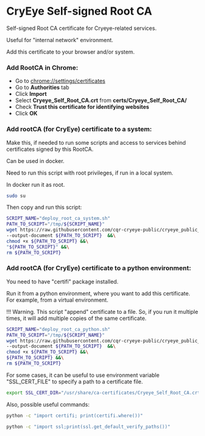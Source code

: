 # CryEye Self-signed Root CA

Self-signed Root CA certificate for Cryeye-related services.

Useful for "internal network" environment.

Add this certificate to your browser and/or system.

### Add RootCA in Chrome:

- Go to [chrome://settings/certificates](chrome://settings/certificates)
- Go to **Authorities** tab
- Click **Import**
- Select **Cryeye_Self_Root_CA.crt** from **certs/Cryeye_Self_Root_CA/**
- Check **Trust this certificate for identifying websites**
- Click **OK**

### Add rootCA (for CryEye) certificate to a system:

Make this, if needed to run some scripts and access to services behind certificates signed by this RootCA.

Can be used in docker.

Need to run this script with root privileges, if run in a local system.

In docker run it as root.

```bash
sudo su
```

Then copy and run this script:

```bash
SCRIPT_NAME="deploy_root_ca_system.sh"
PATH_TO_SCRIPT="/tmp/${SCRIPT_NAME}"
wget https://raw.githubusercontent.com/cqr-cryeye-public/cryeye_public_ssl_self_root_ca/main/scripts/deploy_root_ca/${SCRIPT_NAME} \
--output-document ${PATH_TO_SCRIPT}  &&\
chmod +x ${PATH_TO_SCRIPT} &&\
"${PATH_TO_SCRIPT}" &&\
rm ${PATH_TO_SCRIPT}
```

### Add rootCA (for CryEye) certificate to a python environment:

You need to have "certifi" package installed.

Run it from a python environment, where you want to add this certificate. For example, from a virtual environment.

!!!
Warning.
This script "append" certificate to a file.
So, if you run it multiple times, it will add multiple copies
of the same certificate.

```bash
SCRIPT_NAME="deploy_root_ca_python.sh"
PATH_TO_SCRIPT="/tmp/${SCRIPT_NAME}"
wget https://raw.githubusercontent.com/cqr-cryeye-public/cryeye_public_ssl_self_root_ca/main/scripts/deploy_root_ca/${SCRIPT_NAME} \
--output-document ${PATH_TO_SCRIPT}  &&\
chmod +x ${PATH_TO_SCRIPT} &&\
${PATH_TO_SCRIPT} &&\
rm ${PATH_TO_SCRIPT}
```

For some cases, it can be useful to use environment variable "SSL_CERT_FILE" to specify a path to a certificate file.

```bash
export SSL_CERT_DIR="/usr/share/ca-certificates/Cryeye_Self_Root_CA.crt"
```

Also, possible useful commands:

```bash
python -c "import certifi; print(certifi.where())"

python -c "import ssl;print(ssl.get_default_verify_paths())"
```